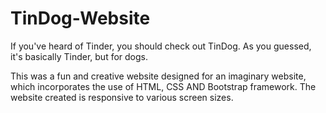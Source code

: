# TinDog-Website

If you've heard of Tinder, you should check out TinDog. As you guessed, it's basically Tinder, but for dogs. 

This was a fun and creative website designed for an imaginary website, which incorporates the use of HTML, CSS AND Bootstrap framework. The website created is responsive to various screen sizes.
